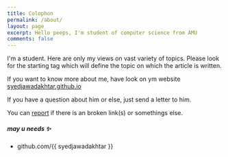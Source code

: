 ```yaml
---
title: Colophon
permalink: /about/
layout: page
excerpt: Hello peeps, I'm student of computer science from AMU
comments: false
---
```


I'm a student. Here are only my views on vast variety of topics. Please look for the starting tag which will define the topic on which the article is written.

If you want to know more about me, have look on ym website [syedjawadakhtar.github.io](https://syedjawadakhtar.github.io/)

If you have a question about him or else, just send a letter to him.

You can [report](http://github.com/piharpi/jekyll-klise/issues/new) if there is an broken link(s) or somethings else.

##### may u needs ✨

- github.com/{{ syedjawadakhtar }}
